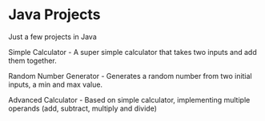 # Java Projects
Just a few projects in Java

Simple Calculator - A super simple calculator that takes two inputs and add them together.

Random Number Generator - Generates a random number from two initial inputs, a min and max value.

Advanced Calculator - Based on simple calculator, implementing multiple operands (add, subtract, multiply and divide)
